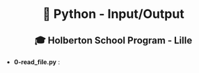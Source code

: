 # <p align="center">🐍 Python - Input/Output</p>
## <p align="center">🎓 Holberton School Program - Lille</p>

- **0-read_file.py** :
